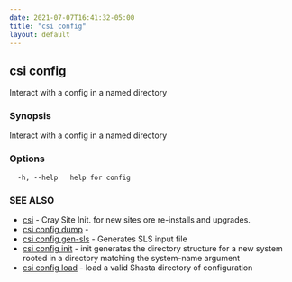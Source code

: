 ```yaml
---
date: 2021-07-07T16:41:32-05:00
title: "csi config"
layout: default
---
```

## csi config

Interact with a config in a named directory

### Synopsis

Interact with a config in a named directory

### Options

```
  -h, --help   help for config
```

### SEE ALSO

* [csi](/commands/csi/)	 - Cray Site Init. for new sites ore re-installs and upgrades.
* [csi config dump](/commands/csi_config_dump/)	 - 
* [csi config gen-sls](/commands/csi_config_gen-sls/)	 - Generates SLS input file
* [csi config init](/commands/csi_config_init/)	 - init generates the directory structure for a new system rooted in a directory matching the system-name argument
* [csi config load](/commands/csi_config_load/)	 - load a valid Shasta directory of configuration

